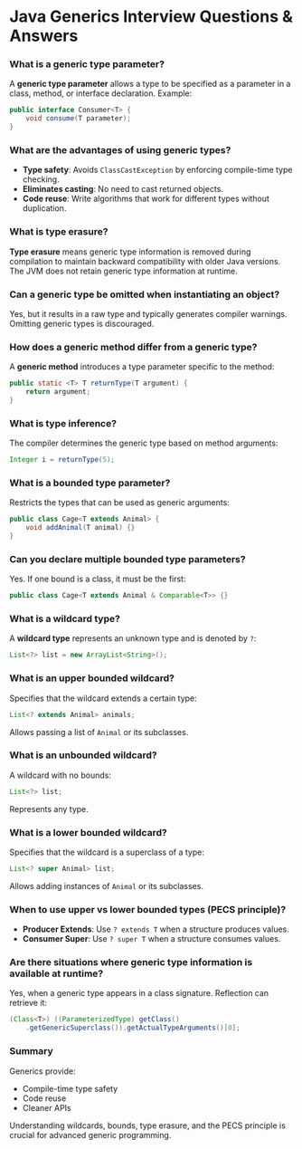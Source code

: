 # Java Generics Interview Questions & Answers

### What is a generic type parameter?

A **generic type parameter** allows a type to be specified as a parameter in a class, method, or interface declaration. Example:

```java
public interface Consumer<T> {
    void consume(T parameter);
}
```

### What are the advantages of using generic types?

- **Type safety**: Avoids `ClassCastException` by enforcing compile-time type checking.
- **Eliminates casting**: No need to cast returned objects.
- **Code reuse**: Write algorithms that work for different types without duplication.

### What is type erasure?

**Type erasure** means generic type information is removed during compilation to maintain backward compatibility with older Java versions. The JVM does not retain generic type information at runtime.

### Can a generic type be omitted when instantiating an object?

Yes, but it results in a raw type and typically generates compiler warnings. Omitting generic types is discouraged.

### How does a generic method differ from a generic type?

A **generic method** introduces a type parameter specific to the method:

```java
public static <T> T returnType(T argument) {
    return argument;
}
```

### What is type inference?

The compiler determines the generic type based on method arguments:

```java
Integer i = returnType(5);
```

### What is a bounded type parameter?

Restricts the types that can be used as generic arguments:

```java
public class Cage<T extends Animal> {
    void addAnimal(T animal) {}
}
```

### Can you declare multiple bounded type parameters?

Yes. If one bound is a class, it must be the first:

```java
public class Cage<T extends Animal & Comparable<T>> {}
```

### What is a wildcard type?

A **wildcard type** represents an unknown type and is denoted by `?`:

```java
List<?> list = new ArrayList<String>();
```

### What is an upper bounded wildcard?

Specifies that the wildcard extends a certain type:

```java
List<? extends Animal> animals;
```

Allows passing a list of `Animal` or its subclasses.

### What is an unbounded wildcard?

A wildcard with no bounds:

```java
List<?> list;
```

Represents any type.

### What is a lower bounded wildcard?

Specifies that the wildcard is a superclass of a type:

```java
List<? super Animal> list;
```

Allows adding instances of `Animal` or its subclasses.

### When to use upper vs lower bounded types (PECS principle)?

- **Producer Extends**: Use `? extends T` when a structure produces values.
- **Consumer Super**: Use `? super T` when a structure consumes values.

### Are there situations where generic type information is available at runtime?

Yes, when a generic type appears in a class signature. Reflection can retrieve it:

```java
(Class<T>) ((ParameterizedType) getClass()
    .getGenericSuperclass()).getActualTypeArguments()[0];
```

### Summary

Generics provide:

- Compile-time type safety
- Code reuse
- Cleaner APIs

Understanding wildcards, bounds, type erasure, and the PECS principle is crucial for advanced generic programming.

